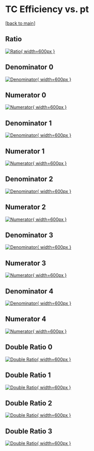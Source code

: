 # TC Efficiency vs. pt

[[back to main](./)]



## Ratio

[![Ratio](../mtv/var/TC_xtr_211_-1_eff_pt.png){ width=600px }](../mtv/var/TC_xtr_211_-1_eff_pt.pdf)

## Denominator 0

[![Denominator](../mtv/den/TC_xtr_211_-1_eff_pt_den0.png){ width=600px }](../mtv/den/TC_xtr_211_-1_eff_pt_den0.pdf)

## Numerator 0

[![Numerator](../mtv/num/TC_xtr_211_-1_eff_pt_num0.png){ width=600px }](../mtv/num/TC_xtr_211_-1_eff_pt_num0.pdf)

## Denominator 1

[![Denominator](../mtv/den/TC_xtr_211_-1_eff_pt_den1.png){ width=600px }](../mtv/den/TC_xtr_211_-1_eff_pt_den1.pdf)

## Numerator 1

[![Numerator](../mtv/num/TC_xtr_211_-1_eff_pt_num1.png){ width=600px }](../mtv/num/TC_xtr_211_-1_eff_pt_num1.pdf)

## Denominator 2

[![Denominator](../mtv/den/TC_xtr_211_-1_eff_pt_den2.png){ width=600px }](../mtv/den/TC_xtr_211_-1_eff_pt_den2.pdf)

## Numerator 2

[![Numerator](../mtv/num/TC_xtr_211_-1_eff_pt_num2.png){ width=600px }](../mtv/num/TC_xtr_211_-1_eff_pt_num2.pdf)

## Denominator 3

[![Denominator](../mtv/den/TC_xtr_211_-1_eff_pt_den3.png){ width=600px }](../mtv/den/TC_xtr_211_-1_eff_pt_den3.pdf)

## Numerator 3

[![Numerator](../mtv/num/TC_xtr_211_-1_eff_pt_num3.png){ width=600px }](../mtv/num/TC_xtr_211_-1_eff_pt_num3.pdf)

## Denominator 4

[![Denominator](../mtv/den/TC_xtr_211_-1_eff_pt_den4.png){ width=600px }](../mtv/den/TC_xtr_211_-1_eff_pt_den4.pdf)

## Numerator 4

[![Numerator](../mtv/num/TC_xtr_211_-1_eff_pt_num4.png){ width=600px }](../mtv/num/TC_xtr_211_-1_eff_pt_num4.pdf)

## Double Ratio 0

[![Double Ratio](../mtv/ratio/TC_xtr_211_-1_eff_pt_ratio0.png){ width=600px }](../mtv/ratio/TC_xtr_211_-1_eff_pt_ratio0.pdf)

## Double Ratio 1

[![Double Ratio](../mtv/ratio/TC_xtr_211_-1_eff_pt_ratio1.png){ width=600px }](../mtv/ratio/TC_xtr_211_-1_eff_pt_ratio1.pdf)

## Double Ratio 2

[![Double Ratio](../mtv/ratio/TC_xtr_211_-1_eff_pt_ratio2.png){ width=600px }](../mtv/ratio/TC_xtr_211_-1_eff_pt_ratio2.pdf)

## Double Ratio 3

[![Double Ratio](../mtv/ratio/TC_xtr_211_-1_eff_pt_ratio3.png){ width=600px }](../mtv/ratio/TC_xtr_211_-1_eff_pt_ratio3.pdf)


